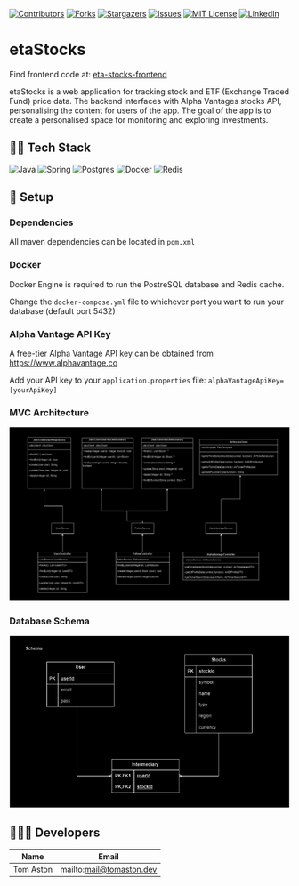 [![Contributors][contributors-shield]][contributors-url]
[![Forks][forks-shield]][forks-url]
[![Stargazers][stars-shield]][stars-url]
[![Issues][issues-shield]][issues-url]
[![MIT License][license-shield]][license-url]
[![LinkedIn][linkedin-shield]][linkedin-url]

# etaStocks

Find frontend code at: [eta-stocks-frontend](https://github.com/TomAston1996/eta-stocks-frontend)

etaStocks is a web application for tracking stock and ETF (Exchange Traded Fund) price data. The backend interfaces with Alpha Vantages stocks API, 
personalising the content for users of the app. The goal of the app is to create a personalised space for monitoring and exploring investments.

## 🧑‍💻 Tech Stack

![Java]
![Spring]
![Postgres]
![Docker]
![Redis]

## 🔧 Setup

### Dependencies
All maven dependencies can be located in ```pom.xml```

### Docker
Docker Engine is required to run the PostreSQL database and Redis cache.

Change the ```docker-compose.yml``` file to whichever port you want to run your database (default port 5432)

### Alpha Vantage API Key
A free-tier Alpha Vantage API key can be obtained from https://www.alphavantage.co

Add your API key to your ```application.properties``` file:  ```alphaVantageApiKey=[yourApiKey]```

### MVC Architecture

![mvc](./images/mvc.png)

### Database Schema

![mvc](./images/db-schema.png)

## 🧑‍🤝‍🧑 Developers 

| Name           | Email                      |
| -------------- | -------------------------- |
| Tom Aston      | mailto:mail@tomaston.dev     |

<!-- MARKDOWN LINKS & IMAGES -->
<!-- https://www.markdownguide.org/basic-syntax/#reference-style-links -->
[contributors-shield]: https://img.shields.io/github/contributors/TomAston1996/eta-stocks-frontend.svg?style=for-the-badge
[contributors-url]: https://github.com/TomAston1996/eta-stocks-frontend/graphs/contributors
[forks-shield]: https://img.shields.io/github/forks/TomAston1996/eta-stocks-frontend.svg?style=for-the-badge
[forks-url]: https://github.com/TomAston1996/eta-stocks-frontend/network/members
[stars-shield]: https://img.shields.io/github/stars/TomAston1996/eta-stocks-frontend.svg?style=for-the-badge
[stars-url]: https://github.com/TomAston1996/eta-stocks-frontend/stargazers
[issues-shield]: https://img.shields.io/github/issues/TomAston1996/eta-stocks-frontend.svg?style=for-the-badge
[issues-url]: https://github.com/TomAston1996/eta-stocks-frontend/issues
[license-shield]: https://img.shields.io/github/license/TomAston1996/eta-stocks-frontend.svg?style=for-the-badge
[license-url]: https://github.com/TomAston1996/eta-stocks-frontend/blob/master/LICENSE.txt
[linkedin-shield]: https://img.shields.io/badge/-LinkedIn-black.svg?style=for-the-badge&logo=linkedin&colorB=555
[linkedin-url]: https://linkedin.com/in/tomaston96
[Java]: https://img.shields.io/badge/java-%23ED8B00.svg?style=for-the-badge&logo=openjdk&logoColor=white
[Spring]: https://img.shields.io/badge/spring-%236DB33F.svg?style=for-the-badge&logo=spring&logoColor=white
[Postgres]: https://img.shields.io/badge/postgres-%23316192.svg?style=for-the-badge&logo=postgresql&logoColor=white
[Docker]: https://img.shields.io/badge/docker-%230db7ed.svg?style=for-the-badge&logo=docker&logoColor=white
[Redis]: https://img.shields.io/badge/redis-%23DD0031.svg?style=for-the-badge&logo=redis&logoColor=white
